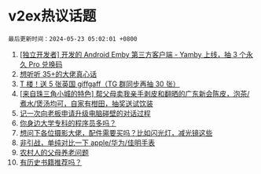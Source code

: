 # v2ex热议话题

`最后更新时间：2024-05-23 05:02:01 +0800`

1. [[独立开发者] 开发的 Android Emby 第三方客户端 - Yamby 上线，抽 3 个永久 Pro 兑换码](https://www.v2ex.com/t/1042928)
1. [想听听 35+的大佬真心话](https://www.v2ex.com/t/1042811)
1. [T 楼！送 5 张英国 giffgaff（TG 群同步再抽 30 张）](https://www.v2ex.com/t/1042918)
1. [[来自珠三角小城的特色] 帮父母卖我亲手剥皮和翻晒的广东新会陈皮，泡茶/煮水/煲汤均可，自家有柑田，抽奖送试饮装](https://www.v2ex.com/t/1042876)
1. [记一次向老板申请升级电脑碰壁的对话过程](https://www.v2ex.com/t/1042913)
1. [你身边大学专科的程序员多吗？](https://www.v2ex.com/t/1042800)
1. [想问下各位摄影大佬，配件需要买吗？比如闪光灯，减光镜这些](https://www.v2ex.com/t/1042813)
1. [非引战，单纯对比一下 apple/华为/佳明手表](https://www.v2ex.com/t/1042862)
1. [农村人的父母养老问题](https://www.v2ex.com/t/1042809)
1. [有历史书籍推荐吗？](https://www.v2ex.com/t/1042844)

